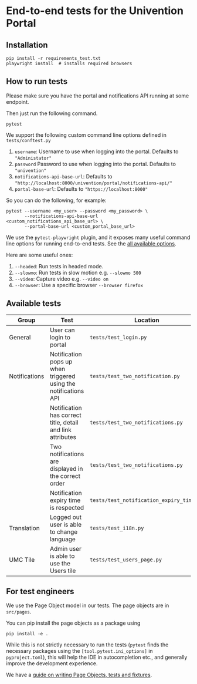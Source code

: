 # End-to-end tests for the Univention Portal

## Installation

```
pip install -r requirements_test.txt
playwright install  # installs required browsers
```

## How to run tests

Please make sure you have the portal and notifications API running at some
endpoint.

Then just run the following command.

```
pytest
```

We support the following custom command line options defined in `tests/conftest.py`

1. `username`: Username to use when logging into the portal. Defaults to `"Administator"`
2. `password` Password to use when logging into the portal. Defaults to `"univention"`
3. `notifications-api-base-url`: Defaults to `"http://localhost:8000/univention/portal/notifications-api/"`
4. `portal-base-url`: Defaults to `"https://localhost:8000"`

So you can do the following, for example:

```
pytest --username <my_user> --password <my_password> \
       --notifications-api-base-url <custom_notifications_api_base_url> \
       --portal-base-url <custom_portal_base_url>
```

We use the `pytest-playwright` plugin, and it exposes many useful command
line options for running end-to-end tests. See the
[all available options](https://playwright.dev/python/docs/test-runners).

Here are some useful ones:

1. `--headed`: Run tests in headed mode.
2. `--slowmo`: Run tests in slow motion e.g. `--slowmo 500`
3. `--video`: Capture video e.g. `--video on`
4. `--browser`: Use a specific browser `--browser firefox`

## Available tests

| Group         | Test                                                            | Location                                 |
|---------------|-----------------------------------------------------------------|------------------------------------------|
| General       | User can login to portal                                        | `tests/test_login.py`                    |
| Notifications | Notification pops up when triggered using the notifications API | `tests/test_two_notification.py`         |
|               | Notification has correct title, detail and link attributes      | `tests/test_two_notifications.py`        |
|               | Two notifications are displayed in the correct order            | `tests/test_two_notifications.py`        |
|               | Notification expiry time is respected                           | `tests/test_notification_expiry_time.py` |
| Translation   | Logged out user is able to change language                      | `tests/test_i18n.py`                     |
| UMC Tile      | Admin user is able to use the Users tile                        | `tests/test_users_page.py`               |
## For test engineers

We use the Page Object model in our tests. The page objects are in `src/pages`.

You can pip install the page objects as a package using

```
pip install -e .
```

While this is not strictly necessary to run the tests (`pytest` finds the necessary
packages using the `[tool.pytest.ini_options]` in `pyproject.toml`), this will
help the IDE in autocompletion etc., and generally improve the development
experience.

We have a [guide on writing Page Objects, tests and fixtures](https://univention.gitpages.knut.univention.de/customers/dataport/team-souvap/testing/e2e-testing-guidelines.html).
